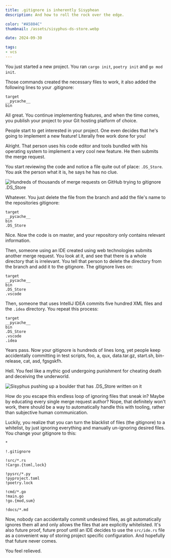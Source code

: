 ```yaml
---
title: .gitignore is inherently Sisyphean
description: And how to roll the rock over the edge.

color: "#A5804C"
thumbnail: /assets/sisyphus-ds-store.webp

date: 2024-09-30

tags:
- vcs
---
```


You just started a new project. You ran `cargo init`, `poetry init` and
`go mod init`.

Those commands created the necessary files to work, it also added the following
lines to your .gitignore:

```text
target
__pycache__
bin
```

All great. You continue implementing features, and when the time comes, you
publish your project to your Git hosting platform of choice.

People start to get interested in your project. One even decides that he's going
to implement a new feature! Literally free work done for you!

Alright. That person uses his code editor and tools bundled with his operating
system to implement a very cool new feature. He then submits the merge request.

You start reviewing the code and notice a file quite out of place: `.DS_Store`.
You ask the person what it is, he says he has no clue.

![Hundreds of thousands of merge requests on GitHub trying
to gitignore .DS_Store](/assets/github-ds-store-mr-list.webp)

Whatever. You just delete the file from the branch and add the file's name to
the repositories gitignore:

```text
target
__pycache__
bin
.DS_Store
```

Nice. Now the code is on master, and your repository only contains relevant
information.

Then, someone using an IDE created using web technologies submits another merge
request. You look at it, and see that there is a whole directory that is
irrelevant. You tell that person to delete the directory from the branch and add
it to the gitignore. The gitignore lives on:

```text
target
__pycache__
bin
.DS_Store
.vscode
```

Then, someone that uses IntelliJ IDEA commits five hundred XML files and the
`.idea` directory. You repeat this process:

```text
target
__pycache__
bin
.DS_Store
.vscode
.idea
```

Years pass. Now your gitignore is hundreds of lines long, yet people keep
accidentally committing in test scripts, foo, a, qux, data.tar.gz, start.sh,
bin-release, cat, asd, fgsgskfh.

Hell. You feel like a mythic god undergoing punishment for cheating death and
deceiving the underworld.

![Sisyphus pushing up a boulder that has .DS_Store written
on it](/assets/sisyphus-ds-store.webp)

How do you escape this endless loop of ignoring files that sneak in? Maybe by
educating every single merge request author? Nope, that definitely won't work,
there should be a way to automatically handle this with tooling, rather than
subjective human communication.

Luckily, you realize that you can turn the blacklist of files (the gitignore) to
a whitelist, by just ignoring everything and manually un-ignoring desired files.
You change your gitignore to this:

```text
*

!.gitignore

!src/*.rs
!Cargo.{toml,lock}

!pysrc/*.py
!pyproject.toml
!poetry.lock

!cmd/*.go
!main.go
!go.{mod,sum}

!docs/*.md
```

Now, nobody can accidentally commit undesired files, as git automatically
ignores them all and only allows the files that are explicitly whitelisted. It's
also future proof, future proof until an IDE decides to use the `src/ide.rs`
file as a convenient way of storing project specific configuration. And
hopefully that future never comes.

You feel relieved.
